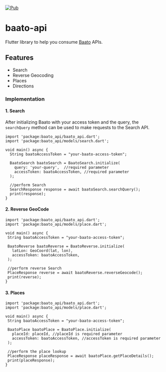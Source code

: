 [![Pub](https://img.shields.io/pub/v/baato_api.svg)](https://pub.dartlang.org/packages/baato_api)

# baato-api

Flutter library to help you consume [Baato](https://baato.io) APIs.

## Features

* Search
* Reverse Geocoding
* Places
* Directions

### Implementation

 #### 1. Search 
 After initializing Baato with your access token and the query, the `searchQuery` method can be used to make requests to the Search API.
 
```
import 'package:baato_api/baato_api.dart';
import 'package:baato_api/models/search.dart';

void main() async {
  String baatoAccessToken = "your-baato-access-token";
  
  BaatoSearch baatoSearch = BaatoSearch.initialize(
    query: 'your-query',  //required parameter
    accessToken: baatoAccessToken, //required parameter
  );
  
  //perform Search
  SearchResponse response = await baatoSearch.searchQuery();
  print(response);
}

```
 #### 2. Reverse GeoCode
 
 ```
import 'package:baato_api/baato_api.dart';
import 'package:baato_api/models/place.dart';

void main() async {
  String baatoAccessToken = "your-baato-access-token";
 
  BaatoReverse baatoReverse = BaatoReverse.initialize(
    latLon: GeoCoord(lat, lon), 
    accessToken: baatoAccessToken, 
  );

  //perform reverse Search
  PlaceResponse reverse = await baatoReverse.reverseGeocode();
  print(reverse);
}

```
#### 3. Places
 
 ```
import 'package:baato_api/baato_api.dart';
import 'package:baato_api/models/place.dart';

void main() async {
  String baatoAccessToken = "your-baato-access-token";
  
  BaatoPlace baatoPlace = BaatoPlace.initialize(
    placeId: placeId, //placeId is required parameter
    accessToken: baatoAccessToken, //accessToken is required parameter
  );

  //perform the place lookup
  PlaceResponse placeResponse = await baatoPlace.getPlaceDetails();
  print(placeResponse);
}

```
